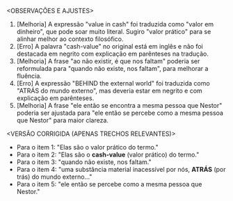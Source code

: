 <OBSERVAÇÕES E AJUSTES>
1. [Melhoria] A expressão "value in cash" foi traduzida como "valor em dinheiro", que pode soar muito literal. Sugiro "valor prático" para se alinhar melhor ao contexto filosófico.
2. [Erro] A palavra "cash-value" no original está em inglês e não foi destacada em negrito com explicação em parênteses na tradução.
3. [Melhoria] A frase "ao não existir, é que nos faltam" poderia ser reformulada para "quando não existe, nos faltam", para melhorar a fluência.
4. [Erro] A expressão "BEHIND the external world" foi traduzida como "ATRÁS do mundo externo", mas deveria estar em negrito e com explicação em parênteses.
5. [Melhoria] A frase "ele então se encontra a mesma pessoa que Nestor" poderia ser ajustada para "ele então se percebe como a mesma pessoa que Nestor" para maior clareza.

<VERSÃO CORRIGIDA (APENAS TRECHOS RELEVANTES)>
- Para o item 1: "Elas são o valor prático do termo."
- Para o item 2: "Elas são o **cash-value** (valor prático) do termo."
- Para o item 3: "quando não existe, nos faltam."
- Para o item 4: "uma substância material inacessível por nós, **ATRÁS** (por trás) do mundo externo..."
- Para o item 5: "ele então se percebe como a mesma pessoa que Nestor."
